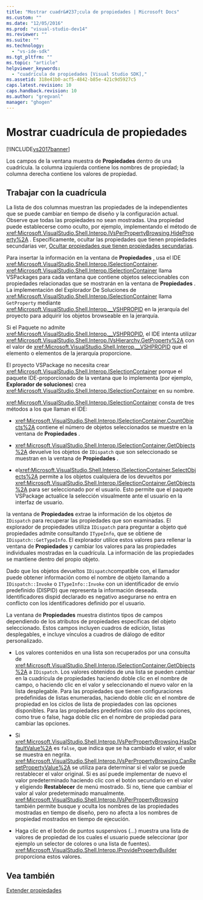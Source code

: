 ```yaml
---
title: "Mostrar cuadr&#237;cula de propiedades | Microsoft Docs"
ms.custom: ""
ms.date: "12/05/2016"
ms.prod: "visual-studio-dev14"
ms.reviewer: ""
ms.suite: ""
ms.technology: 
  - "vs-ide-sdk"
ms.tgt_pltfrm: ""
ms.topic: "article"
helpviewer_keywords: 
  - "cuadrícula de propiedades [Visual Studio SDK],"
ms.assetid: 318e41b0-acf5-4842-b85e-421c9d5927c5
caps.latest.revision: 10
caps.handback.revision: 10
ms.author: "gregvanl"
manager: "ghogen"
---
```

# Mostrar cuadr&#237;cula de propiedades
[!INCLUDE[vs2017banner](../../code-quality/includes/vs2017banner.md)]

Los campos de la ventana muestra de **Propiedades** dentro de una cuadrícula.  la columna izquierda contiene los nombres de propiedad; la columna derecha contiene los valores de propiedad.  
  
## Trabajar con la cuadrícula  
 La lista de dos columnas muestran las propiedades de la independientes que se puede cambiar en tiempo de diseño y la configuración actual.  Observe que todas las propiedades no sean mostradas.  Una propiedad puede establecerse como oculto, por ejemplo, implementando el método de <xref:Microsoft.VisualStudio.Shell.Interop.IVsPerPropertyBrowsing.HideProperty%2A> .  Específicamente, ocultar las propiedades que tienen propiedades secundarias ver, [Ocultar propiedades que tienen propiedades secundarias](../../misc/hiding-properties-that-have-child-properties.md).  
  
 Para insertar la información en la ventana de **Propiedades** , usa el IDE <xref:Microsoft.VisualStudio.Shell.Interop.ISelectionContainer>.  <xref:Microsoft.VisualStudio.Shell.Interop.ISelectionContainer> llama VSPackages para cada ventana que contiene objetos seleccionables con propiedades relacionadas que se mostrarán en la ventana de **Propiedades** .  La implementación del Explorador De Soluciones de <xref:Microsoft.VisualStudio.Shell.Interop.ISelectionContainer> llama `GetProperty` mediante <xref:Microsoft.VisualStudio.Shell.Interop.__VSHPROPID> en la jerarquía del proyecto para adquirir los objetos browseable en la jerarquía.  
  
 Si el Paquete no admite <xref:Microsoft.VisualStudio.Shell.Interop.__VSHPROPID>, el IDE intenta utilizar <xref:Microsoft.VisualStudio.Shell.Interop.IVsHierarchy.GetProperty%2A> con el valor de <xref:Microsoft.VisualStudio.Shell.Interop.__VSHPROPID> que el elemento o elementos de la jerarquía proporcione.  
  
 El proyecto VSPackage no necesita crear <xref:Microsoft.VisualStudio.Shell.Interop.ISelectionContainer> porque el paquete IDE\-proporcionado de la ventana que lo implementa \(por ejemplo, **Explorador de soluciones**\) crea <xref:Microsoft.VisualStudio.Shell.Interop.ISelectionContainer> en su nombre.  
  
 <xref:Microsoft.VisualStudio.Shell.Interop.ISelectionContainer> consta de tres métodos a los que llaman el IDE:  
  
-   <xref:Microsoft.VisualStudio.Shell.Interop.ISelectionContainer.CountObjects%2A> contiene el número de objetos seleccionados se muestre en la ventana de **Propiedades** .  
  
-   <xref:Microsoft.VisualStudio.Shell.Interop.ISelectionContainer.GetObjects%2A> devuelve los objetos de `IDispatch` que son seleccionado se muestran en la ventana de **Propiedades** .  
  
-   el<xref:Microsoft.VisualStudio.Shell.Interop.ISelectionContainer.SelectObjects%2A> permite a los objetos cualquiera de los devueltos por <xref:Microsoft.VisualStudio.Shell.Interop.ISelectionContainer.GetObjects%2A> para ser seleccionado por el usuario.  Esto permite que el paquete VSPackage actualice la selección visualmente ante el usuario en la interfaz de usuario.  
  
 la ventana de **Propiedades** extrae la información de los objetos de `IDispatch` para recuperar las propiedades que son examinadas.  El explorador de propiedades utiliza `IDispatch` para preguntar a objeto qué propiedades admite consultando `ITypeInfo`, que se obtiene de `IDispatch::GetTypeInfo`.  El explorador utilice estos valores para rellenar la ventana de **Propiedades** y cambiar los valores para las propiedades individuales mostradas en la cuadrícula.  La información de las propiedades se mantiene dentro del propio objeto.  
  
 Dado que los objetos devueltos `IDispatch`compatible con, el llamador puede obtener información como el nombre de objeto llamando a `IDispatch::Invoke` o `ITypeInfo::Invoke` con un identificador de envío predefinido \(DISPID\) que representa la información deseada.  Identificadores dispid declarado es negativo asegurarse no entra en conflicto con los identificadores definido por el usuario.  
  
 La ventana de **Propiedades** muestra distintos tipos de campos dependiendo de los atributos de propiedades específicas del objeto seleccionado.  Estos campos incluyen cuadros de edición, listas desplegables, e incluye vínculos a cuadros de diálogo de editor personalizado.  
  
-   Los valores contenidos en una lista son recuperados por una consulta de <xref:Microsoft.VisualStudio.Shell.Interop.ISelectionContainer.GetObjects%2A> a `IDispatch`.  Los valores obtenidos de una lista se pueden cambiar en la cuadrícula de propiedades haciendo doble clic en el nombre de campo, o haciendo clic en el valor y seleccionando el nuevo valor en la lista desplegable.  Para las propiedades que tienen configuraciones predefinidas de listas enumeradas, haciendo doble clic en el nombre de propiedad en los ciclos de lista de propiedades con las opciones disponibles.  Para las propiedades predefinidas con sólo dos opciones, como true o false, haga doble clic en el nombre de propiedad para cambiar las opciones.  
  
-   Si <xref:Microsoft.VisualStudio.Shell.Interop.IVsPerPropertyBrowsing.HasDefaultValue%2A> es `false`, que indica que se ha cambiado el valor, el valor se muestra en negrita.  <xref:Microsoft.VisualStudio.Shell.Interop.IVsPerPropertyBrowsing.CanResetPropertyValue%2A> se utiliza para determinar si el valor se puede restablecer el valor original.  Si es así puede implementar de nuevo el valor predeterminado haciendo clic con el botón secundario en el valor y eligiendo **Restablecer** de menú mostrado.  Si no, tiene que cambiar el valor al valor predeterminado manualmente.  <xref:Microsoft.VisualStudio.Shell.Interop.IVsPerPropertyBrowsing> también permite busque y oculta los nombres de las propiedades mostradas en tiempo de diseño, pero no afecta a los nombres de propiedad mostrados en tiempo de ejecución.  
  
-   Haga clic en el botón de puntos suspensivos \(...\) muestra una lista de valores de propiedad de los cuales el usuario puede seleccionar \(por ejemplo un selector de colores o una lista de fuentes\).  <xref:Microsoft.VisualStudio.Shell.Interop.IProvidePropertyBuilder> proporciona estos valores.  
  
## Vea también  
 [Extender propiedades](../../extensibility/internals/extending-properties.md)